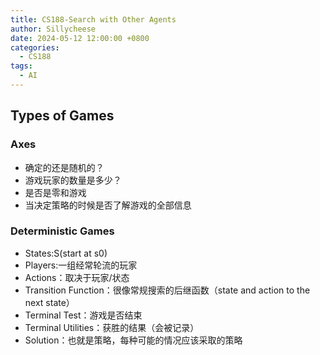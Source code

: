 ```yaml
---
title: CS188-Search with Other Agents
author: Sillycheese
date: 2024-05-12 12:00:00 +0800
categories:
  - CS188
tags:
  - AI
---
```


## Types of Games

### Axes

- 确定的还是随机的？
- 游戏玩家的数量是多少？
- 是否是零和游戏
- 当决定策略的时候是否了解游戏的全部信息

### Deterministic Games

- States:S(start at s0)
- Players:一组经常轮流的玩家
- Actions：取决于玩家/状态
- Transition Function：很像常规搜索的后继函数（state and action to the next state）
- Terminal Test：游戏是否结束
- Terminal Utilities：获胜的结果（会被记录）
- Solution：也就是策略，每种可能的情况应该采取的策略
